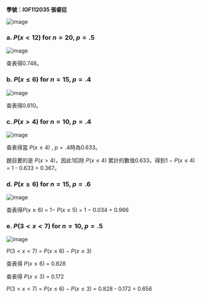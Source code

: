 **學號：IOF112035   張睿廷**

![image](https://github.com/user-attachments/assets/f7198614-cfd3-427d-b37a-f801f973c4ed)



### a. $P(x < 12)$ for $n = 20$, $p = .5$

![image](https://github.com/user-attachments/assets/2b893056-ae70-44e3-914b-9fb12f336bfb)

查表得0.748。

### b. $P(x \leq 6)$ for $n = 15$, $p = .4$

![image](https://github.com/user-attachments/assets/bb3dd0a5-4419-4d9d-8c58-d2a8e129a4d7)

查表得0.610。

### c. $P(x > 4)$ for $n = 10$, $p = .4$

![image](https://github.com/user-attachments/assets/c8a5062b-354e-480a-9183-56f3273b3e0f)

查表得當 $P(x ≤ 4)$ , $p = .4$時為0.633。

題目要的是 $P(x > 4)$，因此1扣除 $P(x ≤ 4)$ 累計的數值0.633，得到1 − $P(x ≤ 4 )$ = 1 - 0.633 = 0.367。

### d. $P(x \geq 6)$ for $n = 15$, $p = .6$

![image](https://github.com/user-attachments/assets/c6a3ca44-39c7-4f3a-bcbd-918ff03074ea)

查表得$P(x≥6)$ = 1− $P(x≤5)$ = 1 − 0.034 = 0.966

### e. $P(3 < x < 7)$ for $n = 10$, $p = .5$

![image](https://github.com/user-attachments/assets/3f68cd74-5501-4ef0-bcfd-bd25c8505359)

$P(3<x<7)$ = $P(x≤6)$ − $P(x≤3)$

查表得 $P(x≤6)$ = 0.828

查表得 $P(x≤3)$ = 0.172

$P(3<x<7)$ = $P(x≤6)$ − $P(x≤3)$ = 0.828 - 0.172 = 0.656
